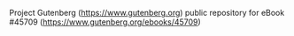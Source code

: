 Project Gutenberg (https://www.gutenberg.org) public repository for eBook #45709 (https://www.gutenberg.org/ebooks/45709)
